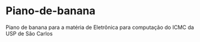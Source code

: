 # Piano-de-banana
Piano de banana para a matéria de Eletrônica para computação do ICMC da USP de São Carlos
